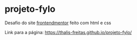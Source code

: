 # projeto-fylo
Desafio do site [frontendmentor](https://www.frontendmentor.io/) feito com html e css

Link para a página: https://thalis-freitas.github.io/projeto-fylo/
